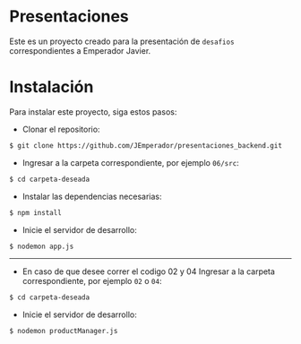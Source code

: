 # Presentaciones
Este es un proyecto creado para la presentación de `desafios` correspondientes a Emperador Javier.

# Instalación
Para instalar este proyecto, siga estos pasos:

- Clonar el repositorio: 
```bash
$ git clone https://github.com/JEmperador/presentaciones_backend.git
```
- Ingresar a la carpeta correspondiente, por ejemplo `06/src`:
```bash
$ cd carpeta-deseada
```
- Instalar las dependencias necesarias:
```bash
$ npm install
```
- Inicie el servidor de desarrollo:
```bash
$ nodemon app.js
```

___
- En caso de que desee correr el codigo 02 y 04
Ingresar a la carpeta correspondiente, por ejemplo `02` o `04`:
```bash
$ cd carpeta-deseada
```
- Inicie el servidor de desarrollo:
```bash
$ nodemon productManager.js
```